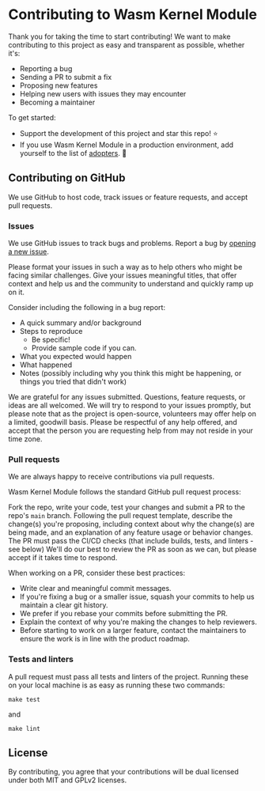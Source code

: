 # Contributing to Wasm Kernel Module

Thank you for taking the time to start contributing! We want to make contributing to this project as easy and transparent as possible, whether it's:

- Reporting a bug
- Sending a PR to submit a fix
- Proposing new features
- Helping new users with issues they may encounter
- Becoming a maintainer

To get started:

- Support the development of this project and star this repo! :star:
- If you use Wasm Kernel Module in a production environment, add yourself to the list of [adopters](ADOPTERS.md). :metal:

## Contributing on GitHub

We use GitHub to host code, track issues or feature requests, and accept pull requests.

### Issues

We use GitHub issues to track bugs and problems. Report a bug by [opening a new issue](https://github.com/cisco-open/wasm-kernel-module/issues).

Please format your issues in such a way as to help others who might be facing similar challenges.
Give your issues meaningful titles, that offer context and help us and the community to understand and quickly ramp up on it.

Consider including the following in a bug report:

- A quick summary and/or background
- Steps to reproduce
  - Be specific!
  - Provide sample code if you can.
- What you expected would happen
- What happened
- Notes (possibly including why you think this might be happening, or things you tried that didn't work)


We are grateful for any issues submitted.
Questions, feature requests, or ideas are all welcomed.
We will try to respond to your issues promptly, but please note that as the project is open-source, volunteers may offer help on a limited, goodwill basis.
Please be respectful of any help offered, and accept that the person you are requesting help from may not reside in your time zone.

### Pull requests

We are always happy to receive contributions via pull requests.

Wasm Kernel Module follows the standard GitHub pull request process:

Fork the repo, write your code, test your changes and submit a PR to the repo's `main` branch.
Following the pull request template, describe the change(s) you're proposing, including context about why the change(s) are being made, and an explanation of any feature usage or behavior changes.
The PR must pass the CI/CD checks (that include builds, tests, and linters - see below)
We'll do our best to review the PR as soon as we can, but please accept if it takes time to respond.

When working on a PR, consider these best practices:

- Write clear and meaningful commit messages.
- If you're fixing a bug or a smaller issue, squash your commits to help us maintain a clear git history.
- We prefer if you rebase your commits before submitting the PR.
- Explain the context of why you're making the changes to help reviewers.
- Before starting to work on a larger feature, contact the maintainers to ensure the work is in line with the product roadmap.

### Tests and linters

A pull request must pass all tests and linters of the project.
Running these on your local machine is as easy as running these two commands:

`make test`

and

`make lint`

## License

By contributing, you agree that your contributions will be dual licensed under both MIT and GPLv2 licenses.
